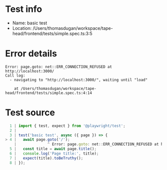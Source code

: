 # Test info

- Name: basic test
- Location: /Users/thomasdugan/workspace/tape-head/frontend/tests/simple.spec.ts:3:5

# Error details

```
Error: page.goto: net::ERR_CONNECTION_REFUSED at http://localhost:3000/
Call log:
  - navigating to "http://localhost:3000/", waiting until "load"

    at /Users/thomasdugan/workspace/tape-head/frontend/tests/simple.spec.ts:4:14
```

# Test source

```ts
  1 | import { test, expect } from '@playwright/test';
  2 |
  3 | test('basic test', async ({ page }) => {
> 4 |   await page.goto('/');
    |              ^ Error: page.goto: net::ERR_CONNECTION_REFUSED at http://localhost:3000/
  5 |   const title = await page.title();
  6 |   console.log('Page title:', title);
  7 |   expect(title).toBeTruthy();
  8 | }); 
```